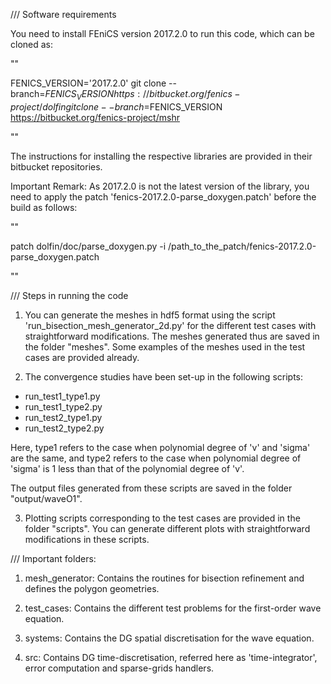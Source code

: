
/// Software requirements

You need to install FEniCS version 2017.2.0 to run this code, which can be cloned as:

""

FENICS_VERSION='2017.2.0'
git clone --branch=$FENICS_VERSION https://bitbucket.org/fenics-project/dolfin
git clone --branch=$FENICS_VERSION https://bitbucket.org/fenics-project/mshr

""

The instructions for installing the respective libraries are provided in their bitbucket repositories.

Important Remark: As 2017.2.0 is not the latest version of the library, you need to apply the patch 'fenics-2017.2.0-parse_doxygen.patch' before the build as follows:

""

patch dolfin/doc/parse_doxygen.py -i /path_to_the_patch/fenics-2017.2.0-parse_doxygen.patch

""


/// Steps in running the code

1) You can generate the meshes in hdf5 format using the script 'run_bisection_mesh_generator_2d.py' for the different test cases with straightforward modifications. The meshes generated thus are saved in the folder "meshes". Some examples of the meshes used in the test cases are provided already.

2) The convergence studies have been set-up in the following scripts:

- run_test1_type1.py
- run_test1_type2.py
- run_test2_type1.py
- run_test2_type2.py

Here, type1 refers to the case when polynomial degree of 'v' and 'sigma' are the same, and type2 refers to the case when polynomial degree of 'sigma' is 1 less than that of the polynomial degree of 'v'.

The output files generated from these scripts are saved in the folder "output/waveO1".

3) Plotting scripts corresponding to the test cases are provided in the folder "scripts". You can generate different plots with straightforward modifications in these scripts.


/// Important folders:

1) mesh_generator: Contains the routines for bisection refinement and defines the polygon geometries.

2) test_cases:  Contains the different test problems for the first-order wave equation.

3) systems: Contains the DG spatial discretisation for the wave equation.

4) src: Contains DG time-discretisation, referred here as 'time-integrator', error computation and sparse-grids handlers.
